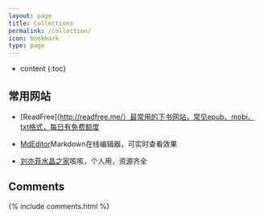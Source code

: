 ```yaml
---
layout: page
title: Collections
permalink: /collection/
icon: bookmark
type: page
---
```


* content
{:toc}

## 常用网站

* [ReadFree](http://readfree.me/）最常用的下书网站，常见epub、mobi、txt格式，每日有免费额度

* [MdEditor](http://www.mdeditor.com/)Markdown在线编辑器，可实时查看效果

* [刘亦菲水晶之家](https://www.babylyf.com/)咳咳，个人用，资源齐全




## Comments

{% include comments.html %}
